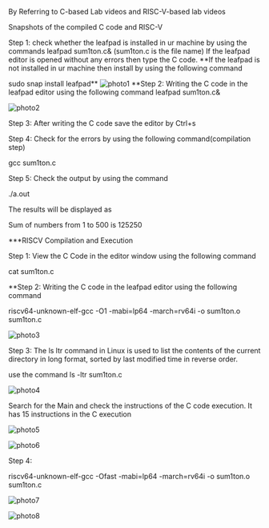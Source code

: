 By Referring to C-based Lab videos and RISC-V-based lab videos

Snapshots of the compiled C code and RISC-V

Step 1: check whether the leafpad is installed in ur machine by using the commands leafpad sum1ton.c& (sum1ton.c is the file name) If the leafpad editor is opened without any errors then type the C code. **If the leafpad is not installed in ur machine then install by using the following command

sudo snap install leafpad**
![photo1](https://github.com/ChaithraDgitub/chaithrad/assets/160298555/e4439bd0-14e3-4eac-8a31-7edddbc9d306)
**Step 2: Writing the C code in the leafpad editor using the following command
leafpad sum1ton.c&

![photo2](https://github.com/ChaithraDgitub/chaithrad/assets/160298555/9032568f-0411-4156-9c0d-e020d667c9f7)

Step 3: After writing the C code save the editor by Ctrl+s

Step 4: Check for the errors by using the following command(compilation step)

gcc sum1ton.c

Step 5: Check the output by using the command

./a.out

The results will be displayed as

Sum of numbers from 1 to 500 is 125250

***RISCV Compilation and Execution

Step 1: View the C Code in the editor window using the following command

cat sum1ton.c

**Step 2: Writing the C code in the leafpad editor using the following command

riscv64-unknown-elf-gcc -O1 -mabi=lp64 -march=rv64i -o sum1ton.o sum1ton.c

![photo3](https://github.com/ChaithraDgitub/chaithrad/assets/160298555/bb623a9e-e9be-44f3-93f9-fcbff336e82f)

Step 3: The ls ltr command in Linux is used to list the contents of the current directory in long format, sorted by last modified time in reverse order.

use the command
ls -ltr sum1ton.c


![photo4](https://github.com/ChaithraDgitub/chaithrad/assets/160298555/d9293c6e-ad7f-4b29-a42b-f8b8acbcb412)

Search for the Main and check the instructions of the C code execution. It has 15 instructions in the C execution

![photo5](https://github.com/ChaithraDgitub/chaithrad/assets/160298555/421b49e0-bd71-4f66-8aa5-f20f82c95a11)

![photo6](https://github.com/ChaithraDgitub/chaithrad/assets/160298555/ff61a1ef-b789-4a68-b425-4796dd41b62d)

Step 4:

riscv64-unknown-elf-gcc -Ofast -mabi=lp64 -march=rv64i -o sum1ton.o sum1ton.c

![photo7](https://github.com/ChaithraDgitub/chaithrad/assets/160298555/16cc4a4a-e5fb-45b4-ab24-0835017829b6)

![photo8](https://github.com/ChaithraDgitub/chaithrad/assets/160298555/898f1eb3-6308-40e7-a5f6-4e8fa70de107)
